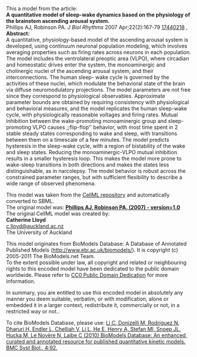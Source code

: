

This a model from the article:  
**A quantitative model of sleep-wake dynamics based on the physiology of the brainstem ascending arousal system.**   
Phillips AJ, Robinson PA. _J Biol Rhythms_ 2007 Apr;22(2):167-79
[17440218](http://www.ncbi.nlm.nih.gov/pubmed/17440218) ,  
**Abstract:**   
A quantitative, physiology-based model of the ascending arousal system is
developed, using continuum neuronal population modeling, which involves
averaging properties such as firing rates across neurons in each population.
The model includes the ventrolateral preoptic area (VLPO), where circadian and
homeostatic drives enter the system, the monoaminergic and cholinergic nuclei
of the ascending arousal system, and their interconnections. The human sleep-
wake cycle is governed by the activities of these nuclei, which modulate the
behavioral state of the brain via diffuse neuromodulatory projections. The
model parameters are not free since they correspond to physiological
observables. Approximate parameter bounds are obtained by requiring
consistency with physiological and behavioral measures, and the model
replicates the human sleep-wake cycle, with physiologically reasonable
voltages and firing rates. Mutual inhibition between the wake-promoting
monoaminergic group and sleep-promoting VLPO causes ;;flip-flop'' behavior,
with most time spent in 2 stable steady states corresponding to wake and
sleep, with transitions between them on a timescale of a few minutes. The
model predicts hysteresis in the sleep-wake cycle, with a region of
bistability of the wake and sleep states. Reducing the monoaminergic-VLPO
mutual inhibition results in a smaller hysteresis loop. This makes the model
more prone to wake-sleep transitions in both directions and makes the states
less distinguishable, as in narcolepsy. The model behavior is robust across
the constrained parameter ranges, but with sufficient flexibility to describe
a wide range of observed phenomena.

This model was taken from the [CellML
repository](http://www.cellml.org/models) and automatically converted to SBML.  
The original model was: [ **Phillips AJ, Robinson PA. (2007) - version=1.0**
](http://models.cellml.org/exposure/538f7b53af627b47e9d3f66aef27f9e5)  
The original CellML model was created by:  
**Catherine Lloyd**   
c.lloyd@auckland.ac.nz  
The University of Auckland  

This model originates from BioModels Database: A Database of Annotated
Published Models (http://www.ebi.ac.uk/biomodels/). It is copyright (c)
2005-2011 The BioModels.net Team.  
To the extent possible under law, all copyright and related or neighbouring
rights to this encoded model have been dedicated to the public domain
worldwide. Please refer to [CC0 Public Domain
Dedication](http://creativecommons.org/publicdomain/zero/1.0/) for more
information.

In summary, you are entitled to use this encoded model in absolutely any
manner you deem suitable, verbatim, or with modification, alone or embedded it
in a larger context, redistribute it, commercially or not, in a restricted way
or not..  
  
To cite BioModels Database, please use: [Li C, Donizelli M, Rodriguez N,
Dharuri H, Endler L, Chelliah V, Li L, He E, Henry A, Stefan MI, Snoep JL,
Hucka M, Le Novère N, Laibe C (2010) BioModels Database: An enhanced, curated
and annotated resource for published quantitative kinetic models. BMC Syst
Biol., 4:92.](http://www.ncbi.nlm.nih.gov/pubmed/20587024)

